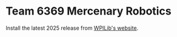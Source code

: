 # Team 6369 Mercenary Robotics

Install the latest 2025 release from [WPILib's website](https://docs.wpilib.org/en/latest/docs/zero-to-robot/step-2/wpilib-setup.html).